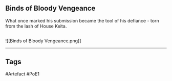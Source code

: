 ## Binds of Bloody Vengeance
What once marked his submission became the tool of his defiance - torn from the lash of House Keita.
##
![[Binds of Bloody Vengeance.png]]

---
## Tags
#Artefact
#PoE1